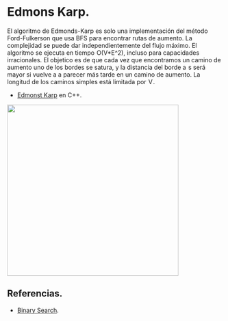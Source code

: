 # Edmons Karp.

El algoritmo de Edmonds-Karp es solo una implementación del método Ford-Fulkerson que usa BFS para encontrar rutas de aumento.
La complejidad se puede dar independientemente del flujo máximo. El algoritmo se ejecuta en tiempo  O(V*E^2), incluso para capacidades irracionales. 
El objetico es de que cada vez que encontramos un camino de aumento uno de los bordes se satura, y la distancia del borde a  s será mayor si vuelve a a
parecer más tarde en un camino de aumento. La longitud de los caminos simples está limitada por  V .
* [Edmonst Karp](https://github.com/Lutyvr02/Algoritmica/blob/main/Contenidos/BinarySearch/binarysearch.cpp) en C++.

<img src="(https://user-images.githubusercontent.com/101956531/197396633-74dc974a-a03d-4f03-a567-0fe07c855713.png)" width="400">

## Referencias. 

* [Binary Search](https://www.geeksforgeeks.org/binary-search/).
